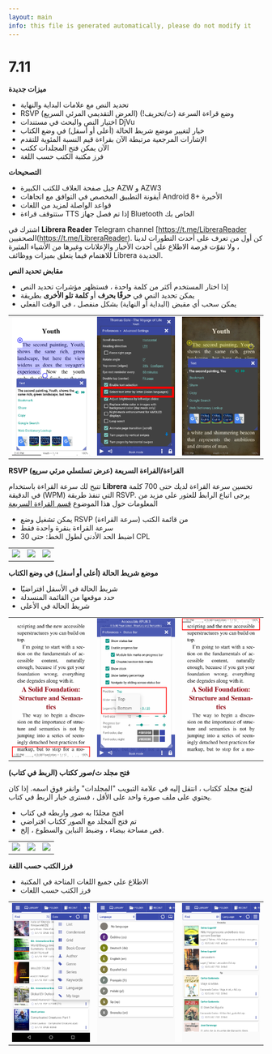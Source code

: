 ```yaml
---
layout: main
info: this file is generated automatically, please do not modify it
---
```


# 7.11

**ميزات جديدة**

* تحديد النص مع علامات البداية والنهاية
* RSVP (العرض التقديمي المرئي السريع) وضع قراءة السرعة (ث/تحريف!)
* اختيار النص والبحث في مستندات DjVu
* خيار لتغيير موضع شريط الحالة (أعلى أو أسفل) في وضع الكتاب
* الإشارات المرجعية مرتبطة الآن بقراءة قيم النسبة المئوية للتقدم
* الآن يمكن فتح المجلدات ككتب
* فرز مكتبة الكتب حسب اللغة

**التصحيحات**

* جيل صفحة الغلاف للكتب الكبيرة AZW و AZW3
* أيقونة التطبيق المخصص في التوافق مع اتجاهات Android 8+ الأخيرة
* قواعد الواصلة لمزيد من اللغات
* ستتوقف قراءة TTS إذا تم فصل جهاز Bluetooth الخاص بك

اشترك في **Librera Reader** Telegram channel [https://t.me/LibreraReader الصحفيين(https://t.me/LibreraReader). كن أول من تعرف على أحدث التطورات لدينا ، ولا تفوّت فرصة الاطلاع على أحدث الأخبار والإعلانات وغيرها من الأشياء المثيرة للاهتمام فيما يتعلق بميزات ووظائف Librera الجديدة.

**مقابض تحديد النص**

* إذا اختار المستخدم أكثر من كلمة واحدة ، فستظهر مؤشرات تحديد النص
* يمكن تحديد النص في **حرفًا بحرف** أو **كلمة تلو الأخرى** بطريقة
* يمكن سحب أي مقبض (البداية أو النهاية) بشكل منفصل ، في الوقت الفعلي

||||
|-|-|-|
|![](4.png)|![](5.png)|![](6.png)|

**RSVP (عرض تسلسلي مرئي سريع) القراءة/القراءة السريعة**

تتيح لك سرعة القراءة باستخدام **Librera** تحسين سرعة القراءة لديك حتى 700 كلمة في الدقيقة (WPM) التي تنفذ طريقة RSVP.
يرجى اتباع الرابط للعثور على مزيد من المعلومات حول هذا الموضوع [قسم القراءة السريعة](/wiki/manual/Rapid-Serial-Visual-Presentation/ar)

* يمكن تشغيل وضع RSVP من قائمة الكتب (سرعة القراءة)
* سرعة القراءة بنقرة واحدة فقط
* اضبط الحد الأدنى لطول الخط: حتى 30 CPL

||||
|-|-|-|
|![](/wiki/manual/Rapid-Serial-Visual-Presentation/1.png)|![](/wiki/manual/Rapid-Serial-Visual-Presentation/2.png)|![](/wiki/manual/Rapid-Serial-Visual-Presentation/3.png)|

**موضع شريط الحالة (أعلى أو أسفل) في وضع الكتاب**

* شريط الحالة في الأسفل افتراضيًا
* حدد موقعها من القائمة المنسدلة
* شريط الحالة في الأعلى

||||
|-|-|-|
|![](1.png)|![](2.png)|![](3.png)|

**فتح مجلد ث/صور ككتاب (الربط في كتاب)**

لفتح مجلد ككتاب ، انتقل إليه في علامة التبويب &quot;المجلدات&quot; وانقر فوق اسمه. إذا كان يحتوي على ملف صورة واحد على الأقل ، فسترى خيار الربط في كتاب.

* افتح مجلدًا به صور واربطه في كتاب
* تم فتح المجلد مع الصور ككتاب افتراضي
* قص مساحة بيضاء ، وضبط التباين والسطوع ، إلخ.

||||
|-|-|-|
|![](/wiki/manual/Open-Folder-With-Images-As-A-Book/1.png)|![](/wiki/manual/Open-Folder-With-Images-As-A-Book/2.png)|![](/wiki/manual/Open-Folder-With-Images-As-A-Book/3.png)|

**فرز الكتب حسب اللغة**

* الاطلاع على جميع اللغات المتاحة في المكتبة
* فرز الكتب حسب اللغات

||||
|-|-|-|
|![](7.png)|![](8.png)|![](9.png)|


